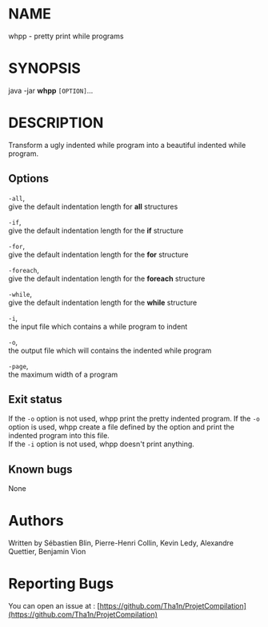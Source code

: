 # NAME
  whpp - pretty print while programs

# SYNOPSIS
  java -jar __whpp__ `[OPTION]`...

# DESCRIPTION
  Transform a ugly indented while program into a beautiful indented while program.

## Options
  `-all`,  
    give the default indentation length for __all__ structures

  `-if`,  
    give the default indentation length for the __if__ structure

  `-for`,  
    give the default indentation length for the __for__ structure

  `-foreach`,  
    give the default indentation length for the __foreach__ structure

  `-while`,  
    give the default indentation length for the __while__ structure

  `-i`,  
    the input file which contains a while program to indent

  `-o`,  
    the output file which will contains the indented while program

  `-page`,  
    the maximum width of a program

## Exit status
  If the `-o` option is not used, whpp print the pretty indented program.   If the `-o` option is used, whpp create a file defined by the option and print the indented program into this file.  
  If the `-i` option is not used, whpp doesn't print anything.

## Known bugs
  None

# Authors
  Written by Sébastien Blin, Pierre-Henri Collin, Kevin Ledy, Alexandre Quettier, Benjamin Vion

# Reporting Bugs
  You can open an issue at : [https://github.com/Tha1n/ProjetCompilation](https://github.com/Tha1n/ProjetCompilation)
